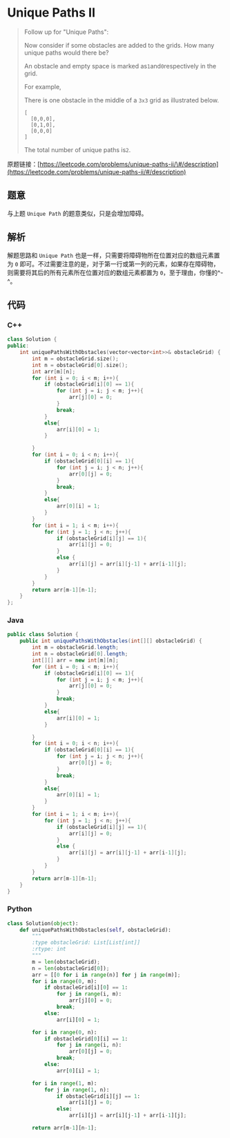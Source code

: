 # Unique Paths II

> Follow up for "Unique Paths":
>
> Now consider if some obstacles are added to the grids. How many unique paths would there be?
>
> An obstacle and empty space is marked as`1`and`0`respectively in the grid.
>
> For example,
>
> There is one obstacle in the middle of a `3x3` grid as illustrated below.
>
> ```
> [
>   [0,0,0],
>   [0,1,0],
>   [0,0,0]
> ]
> ```
>
> The total number of unique paths is`2`.

原题链接：[https://leetcode.com/problems/unique-paths-ii/\#/description](https://leetcode.com/problems/unique-paths-ii/#/description)

## 题意

与上题 `Unique Path` 的题意类似，只是会增加障碍。

## 解析

解题思路和 `Unique Path` 也是一样，只需要将障碍物所在位置对应的数组元素置为 `0` 即可。不过需要注意的是，对于第一行或第一列的元素，如果存在障碍物，则需要将其后的所有元素所在位置对应的数组元素都置为 `0`，至于理由，你懂的^-^。

## 代码

### C++

```cpp
class Solution {
public:
    int uniquePathsWithObstacles(vector<vector<int>>& obstacleGrid) {
        int m = obstacleGrid.size();
        int n = obstacleGrid[0].size();
        int arr[m][n];
        for (int i = 0; i < m; i++){
            if (obstacleGrid[i][0] == 1){
                for (int j = i; j < m; j++){
                    arr[j][0] = 0;
                }
                break;
            }
            else{
                arr[i][0] = 1;
            }

        }
        for (int i = 0; i < n; i++){
            if (obstacleGrid[0][i] == 1){
                for (int j = i; j < n; j++){
                    arr[0][j] = 0;
                }
                break;
            }
            else{
                arr[0][i] = 1;
            }
        }
        for (int i = 1; i < m; i++){
            for (int j = 1; j < n; j++){
                if (obstacleGrid[i][j] == 1){
                    arr[i][j] = 0;
                }
                else {
                    arr[i][j] = arr[i][j-1] + arr[i-1][j];
                }
            }
        }
        return arr[m-1][n-1];
    }
};
```

### Java

```java
public class Solution {
    public int uniquePathsWithObstacles(int[][] obstacleGrid) {
        int m = obstacleGrid.length;
        int n = obstacleGrid[0].length;
        int[][] arr = new int[m][n];
        for (int i = 0; i < m; i++){
            if (obstacleGrid[i][0] == 1){
                for (int j = i; j < m; j++){
                    arr[j][0] = 0;
                }
                break;
            }
            else{
                arr[i][0] = 1;
            }

        }
        for (int i = 0; i < n; i++){
            if (obstacleGrid[0][i] == 1){
                for (int j = i; j < n; j++){
                    arr[0][j] = 0;
                }
                break;
            }
            else{
                arr[0][i] = 1;
            }
        }
        for (int i = 1; i < m; i++){
            for (int j = 1; j < n; j++){
                if (obstacleGrid[i][j] == 1){
                    arr[i][j] = 0;
                }
                else {
                    arr[i][j] = arr[i][j-1] + arr[i-1][j];
                }
            }
        }
        return arr[m-1][n-1];
    }
}
```

### Python

```py
class Solution(object):
    def uniquePathsWithObstacles(self, obstacleGrid):
        """
        :type obstacleGrid: List[List[int]]
        :rtype: int
        """
        m = len(obstacleGrid);
        n = len(obstacleGrid[0]);
        arr = [[0 for i in range(n)] for j in range(m)];
        for i in range(0, m):
            if obstacleGrid[i][0] == 1:
                for j in range(i, m):
                    arr[j][0] = 0;
                break;
            else:
                arr[i][0] = 1;

        for i in range(0, n):
            if obstacleGrid[0][i] == 1:
                for j in range(i, n):
                    arr[0][j] = 0;
                break;
            else:
                arr[0][i] = 1;

        for i in range(1, m):
            for j in range(1, n):
                if obstacleGrid[i][j] == 1:
                    arr[i][j] = 0;
                else:
                    arr[i][j] = arr[i][j-1] + arr[i-1][j];

        return arr[m-1][n-1];
```



